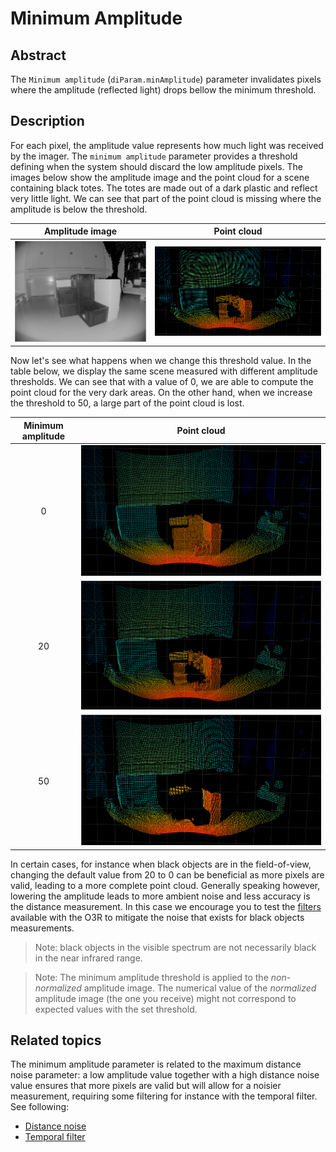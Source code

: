# Minimum Amplitude
## Abstract

The `Minimum amplitude` (`diParam.minAmplitude`) parameter invalidates pixels where the amplitude (reflected light) drops bellow the minimum threshold.

## Description

For each pixel, the amplitude value represents how much light was received by the imager. The `minimum amplitude` parameter provides a threshold defining when the system should discard the low amplitude pixels. The images below show the amplitude image and the point cloud for a scene containing black totes. The totes are made out of a dark plastic and reflect very little light. We can see that part of the point cloud is missing where the amplitude is below the threshold.

|Amplitude image |Point cloud |
|--|--|
|![default-values-amplitude](./resources/default_value_amp.png "3D amplitude image")|![default-values-3d](./resources/default_value_3D.png "3D point cloud with default values")|

Now let's see what happens when we change this threshold value. In the table below, we display the same scene measured with different amplitude thresholds. We can see that with a value of 0, we are able to compute the point cloud for the very dark areas. On the other hand, when we increase the threshold to 50, a large part of the point cloud is lost.

|Minimum amplitude| Point cloud|
|:-:|-|
|0|![min-a,p-0-3d](./resources/amp_0_3D.png "3D point cloud with minimum amplitude 0 values")|
|20|![min-a,p-0-3d](./resources/default_value_3D.png "3D point cloud with minimum amplitude 0 values")|
|50|![min-a,p-0-3d](./resources/amp_50_3D.png "3D point cloud with minimum amplitude 0 values")|

In certain cases, for instance when black objects are in the field-of-view, changing the default value from 20 to 0 can be beneficial as more pixels are valid, leading to a more complete point cloud. Generally speaking however, lowering the amplitude leads to more ambient noise and less accuracy is the distance measurement. In this case we encourage you to test the [filters](INSERT-LINK) available with the O3R to mitigate the noise that exists for black objects measurements.

> Note: black objects in the visible spectrum are not necessarily black in the near infrared range.

> Note: The minimum amplitude threshold is applied to the *non-normalized* amplitude image. The numerical value of the *normalized* amplitude image (the one you receive) might not correspond to expected values with the set threshold. 

## Related topics

The minimum amplitude parameter is related to the maximum distance noise parameter: a low amplitude value together with a high distance noise value ensures that more pixels are valid but will allow for a noisier measurement, requiring some filtering for instance with the temporal filter. See following:
- [Distance noise](maxDistNoise.md)
- [Temporal filter](INSERT-LINK)